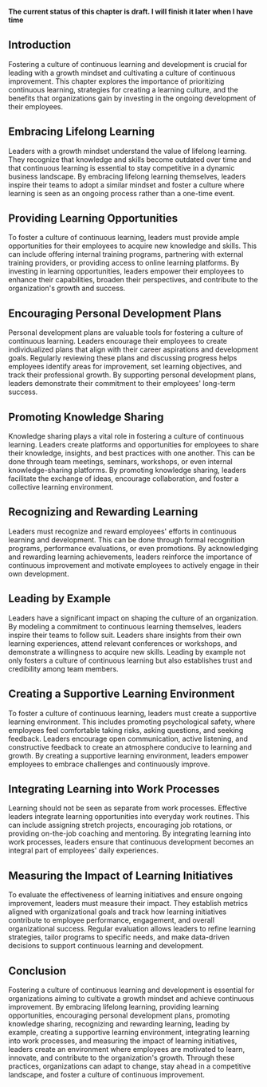 **The current status of this chapter is draft. I will finish it later when I have time**

Introduction
------------

Fostering a culture of continuous learning and development is crucial for leading with a growth mindset and cultivating a culture of continuous improvement. This chapter explores the importance of prioritizing continuous learning, strategies for creating a learning culture, and the benefits that organizations gain by investing in the ongoing development of their employees.

Embracing Lifelong Learning
---------------------------

Leaders with a growth mindset understand the value of lifelong learning. They recognize that knowledge and skills become outdated over time and that continuous learning is essential to stay competitive in a dynamic business landscape. By embracing lifelong learning themselves, leaders inspire their teams to adopt a similar mindset and foster a culture where learning is seen as an ongoing process rather than a one-time event.

Providing Learning Opportunities
--------------------------------

To foster a culture of continuous learning, leaders must provide ample opportunities for their employees to acquire new knowledge and skills. This can include offering internal training programs, partnering with external training providers, or providing access to online learning platforms. By investing in learning opportunities, leaders empower their employees to enhance their capabilities, broaden their perspectives, and contribute to the organization's growth and success.

Encouraging Personal Development Plans
--------------------------------------

Personal development plans are valuable tools for fostering a culture of continuous learning. Leaders encourage their employees to create individualized plans that align with their career aspirations and development goals. Regularly reviewing these plans and discussing progress helps employees identify areas for improvement, set learning objectives, and track their professional growth. By supporting personal development plans, leaders demonstrate their commitment to their employees' long-term success.

Promoting Knowledge Sharing
---------------------------

Knowledge sharing plays a vital role in fostering a culture of continuous learning. Leaders create platforms and opportunities for employees to share their knowledge, insights, and best practices with one another. This can be done through team meetings, seminars, workshops, or even internal knowledge-sharing platforms. By promoting knowledge sharing, leaders facilitate the exchange of ideas, encourage collaboration, and foster a collective learning environment.

Recognizing and Rewarding Learning
----------------------------------

Leaders must recognize and reward employees' efforts in continuous learning and development. This can be done through formal recognition programs, performance evaluations, or even promotions. By acknowledging and rewarding learning achievements, leaders reinforce the importance of continuous improvement and motivate employees to actively engage in their own development.

Leading by Example
------------------

Leaders have a significant impact on shaping the culture of an organization. By modeling a commitment to continuous learning themselves, leaders inspire their teams to follow suit. Leaders share insights from their own learning experiences, attend relevant conferences or workshops, and demonstrate a willingness to acquire new skills. Leading by example not only fosters a culture of continuous learning but also establishes trust and credibility among team members.

Creating a Supportive Learning Environment
------------------------------------------

To foster a culture of continuous learning, leaders must create a supportive learning environment. This includes promoting psychological safety, where employees feel comfortable taking risks, asking questions, and seeking feedback. Leaders encourage open communication, active listening, and constructive feedback to create an atmosphere conducive to learning and growth. By creating a supportive learning environment, leaders empower employees to embrace challenges and continuously improve.

Integrating Learning into Work Processes
----------------------------------------

Learning should not be seen as separate from work processes. Effective leaders integrate learning opportunities into everyday work routines. This can include assigning stretch projects, encouraging job rotations, or providing on-the-job coaching and mentoring. By integrating learning into work processes, leaders ensure that continuous development becomes an integral part of employees' daily experiences.

Measuring the Impact of Learning Initiatives
--------------------------------------------

To evaluate the effectiveness of learning initiatives and ensure ongoing improvement, leaders must measure their impact. They establish metrics aligned with organizational goals and track how learning initiatives contribute to employee performance, engagement, and overall organizational success. Regular evaluation allows leaders to refine learning strategies, tailor programs to specific needs, and make data-driven decisions to support continuous learning and development.

Conclusion
----------

Fostering a culture of continuous learning and development is essential for organizations aiming to cultivate a growth mindset and achieve continuous improvement. By embracing lifelong learning, providing learning opportunities, encouraging personal development plans, promoting knowledge sharing, recognizing and rewarding learning, leading by example, creating a supportive learning environment, integrating learning into work processes, and measuring the impact of learning initiatives, leaders create an environment where employees are motivated to learn, innovate, and contribute to the organization's growth. Through these practices, organizations can adapt to change, stay ahead in a competitive landscape, and foster a culture of continuous improvement.
